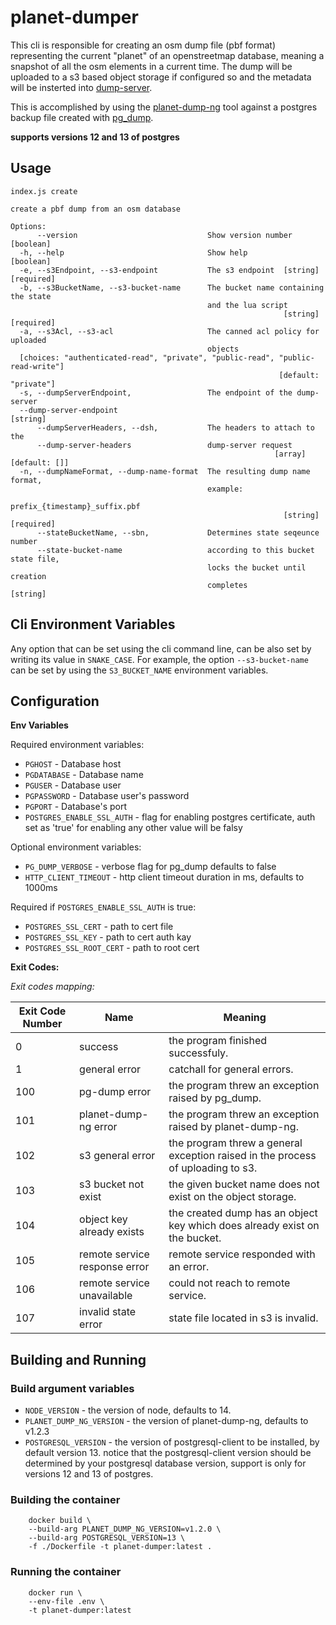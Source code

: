 # planet-dumper
This cli is responsible for creating an osm dump file (pbf format) representing the current "planet" of an openstreetmap database, meaning a snapshot of all the osm elements in a current time. The dump will be uploaded to a s3 based object storage if configured so and the metadata will be insterted into [dump-server](https://github.com/MapColonies/dump-server).

This is accomplished by using the [planet-dump-ng](https://github.com/zerebubuth/planet-dump-ng) tool against a postgres backup file created with [pg_dump](https://www.postgresql.org/docs/current/app-pgdump.html).

**supports versions 12 and 13 of postgres**

## Usage

```
index.js create

create a pbf dump from an osm database

Options:
      --version                             Show version number        [boolean]
  -h, --help                                Show help                  [boolean]
  -e, --s3Endpoint, --s3-endpoint           The s3 endpoint  [string] [required]
  -b, --s3BucketName, --s3-bucket-name      The bucket name containing the state
                                            and the lua script
                                                             [string] [required]
  -a, --s3Acl, --s3-acl                     The canned acl policy for uploaded
                                            objects
  [choices: "authenticated-read", "private", "public-read", "public-read-write"]
                                                            [default: "private"]
  -s, --dumpServerEndpoint,                 The endpoint of the dump-server
  --dump-server-endpoint                                                [string]
      --dumpServerHeaders, --dsh,           The headers to attach to the
      --dump-server-headers                 dump-server request
                                                           [array] [default: []]
  -n, --dumpNameFormat, --dump-name-format  The resulting dump name format,
                                            example:
                                            prefix_{timestamp}_suffix.pbf
                                                             [string] [required]
      --stateBucketName, --sbn,             Determines state seqeunce number
      --state-bucket-name                   according to this bucket state file,
                                            locks the bucket until creation
                                            completes                   [string]
```

## Cli Environment Variables

Any option that can be set using the cli command line, can be also set by writing its value in `SNAKE_CASE`.
For example, the option `--s3-bucket-name` can be set by using the `S3_BUCKET_NAME` environment variables.

## Configuration

**Env Variables**

Required environment variables:

- `PGHOST` - Database host
- `PGDATABASE` - Database name
- `PGUSER` - Database user
- `PGPASSWORD` - Database user's password
- `PGPORT` - Database's port
- `POSTGRES_ENABLE_SSL_AUTH` - flag for enabling postgres certificate, auth set as 'true' for enabling any other value will be falsy

Optional environment variables:

- `PG_DUMP_VERBOSE` - verbose flag for pg_dump defaults to false
- `HTTP_CLIENT_TIMEOUT` - http client timeout duration in ms, defaults to 1000ms

Required if `POSTGRES_ENABLE_SSL_AUTH` is true:

- `POSTGRES_SSL_CERT` - path to cert file
- `POSTGRES_SSL_KEY` - path to cert auth kay
- `POSTGRES_SSL_ROOT_CERT` - path to root cert

**Exit Codes:**

*Exit codes mapping:*

| Exit Code Number | Name                      | Meaning                                                                         |
|------------------|---------------------------|---------------------------------------------------------------------------------|
| 0                | success                   | the program finished successfuly.                                               |
| 1                | general error             | catchall for general errors.                                                    |
| 100              | pg-dump error             | the program threw an exception raised by pg_dump.                               |
| 101              | planet-dump-ng error      | the program threw an exception raised by planet-dump-ng.                        |
| 102              | s3 general error          | the program threw a general exception raised in the process of uploading to s3. |
| 103              | s3 bucket not exist       | the given bucket name does not exist on the object storage.                     |
| 104              | object key already exists | the created dump has an object key which does already exist on the bucket.      |
| 105              | remote service response error | remote service responded with an error.                                     |
| 106              | remote service unavailable    | could not reach to remote service.                                          |
| 107              | invalid state error       | state file located in s3 is invalid.                                            |

## Building and Running

### Build argument variables
- `NODE_VERSION` - the version of node, defaults to 14.
- `PLANET_DUMP_NG_VERSION` - the version of planet-dump-ng, defaults to v1.2.3
- `POSTGRESQL_VERSION` - the version of postgresql-client to be installed, by default version 13.
notice that the postgresql-client version should be determined by your postgresql database version, support is only for versions 12 and 13 of postgres.

### Building the container

```
    docker build \
    --build-arg PLANET_DUMP_NG_VERSION=v1.2.0 \
    --build-arg POSTGRESQL_VERSION=13 \
    -f ./Dockerfile -t planet-dumper:latest .
```

### Running the container

```
    docker run \
    --env-file .env \
    -t planet-dumper:latest
```
